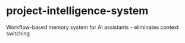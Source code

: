 # project-intelligence-system
Workflow-based memory system for AI assistants - eliminates context switching
